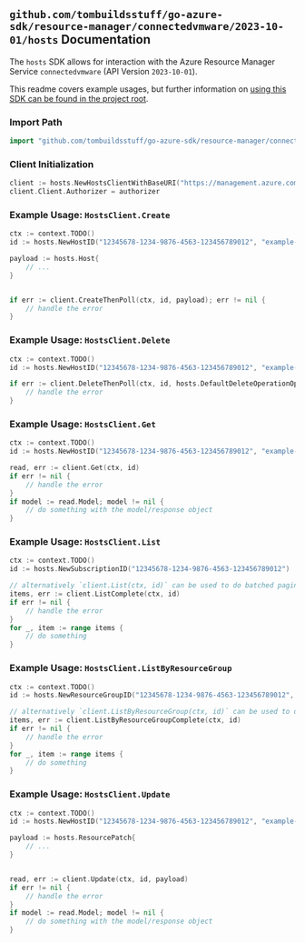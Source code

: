 
## `github.com/tombuildsstuff/go-azure-sdk/resource-manager/connectedvmware/2023-10-01/hosts` Documentation

The `hosts` SDK allows for interaction with the Azure Resource Manager Service `connectedvmware` (API Version `2023-10-01`).

This readme covers example usages, but further information on [using this SDK can be found in the project root](https://github.com/tombuildsstuff/go-azure-sdk/tree/main/docs).

### Import Path

```go
import "github.com/tombuildsstuff/go-azure-sdk/resource-manager/connectedvmware/2023-10-01/hosts"
```


### Client Initialization

```go
client := hosts.NewHostsClientWithBaseURI("https://management.azure.com")
client.Client.Authorizer = authorizer
```


### Example Usage: `HostsClient.Create`

```go
ctx := context.TODO()
id := hosts.NewHostID("12345678-1234-9876-4563-123456789012", "example-resource-group", "hostValue")

payload := hosts.Host{
	// ...
}


if err := client.CreateThenPoll(ctx, id, payload); err != nil {
	// handle the error
}
```


### Example Usage: `HostsClient.Delete`

```go
ctx := context.TODO()
id := hosts.NewHostID("12345678-1234-9876-4563-123456789012", "example-resource-group", "hostValue")

if err := client.DeleteThenPoll(ctx, id, hosts.DefaultDeleteOperationOptions()); err != nil {
	// handle the error
}
```


### Example Usage: `HostsClient.Get`

```go
ctx := context.TODO()
id := hosts.NewHostID("12345678-1234-9876-4563-123456789012", "example-resource-group", "hostValue")

read, err := client.Get(ctx, id)
if err != nil {
	// handle the error
}
if model := read.Model; model != nil {
	// do something with the model/response object
}
```


### Example Usage: `HostsClient.List`

```go
ctx := context.TODO()
id := hosts.NewSubscriptionID("12345678-1234-9876-4563-123456789012")

// alternatively `client.List(ctx, id)` can be used to do batched pagination
items, err := client.ListComplete(ctx, id)
if err != nil {
	// handle the error
}
for _, item := range items {
	// do something
}
```


### Example Usage: `HostsClient.ListByResourceGroup`

```go
ctx := context.TODO()
id := hosts.NewResourceGroupID("12345678-1234-9876-4563-123456789012", "example-resource-group")

// alternatively `client.ListByResourceGroup(ctx, id)` can be used to do batched pagination
items, err := client.ListByResourceGroupComplete(ctx, id)
if err != nil {
	// handle the error
}
for _, item := range items {
	// do something
}
```


### Example Usage: `HostsClient.Update`

```go
ctx := context.TODO()
id := hosts.NewHostID("12345678-1234-9876-4563-123456789012", "example-resource-group", "hostValue")

payload := hosts.ResourcePatch{
	// ...
}


read, err := client.Update(ctx, id, payload)
if err != nil {
	// handle the error
}
if model := read.Model; model != nil {
	// do something with the model/response object
}
```
